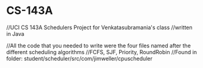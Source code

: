 # CS-143A

//UCI CS 143A Schedulers Project for Venkatasubramania's class
//written in Java

//All the code that you needed to write were the four files named after the different scheduling algorithms
//FCFS, SJF, Priority, RoundRobin
//Found in folder: student/scheduler/src/com/jimweller/cpuscheduler
